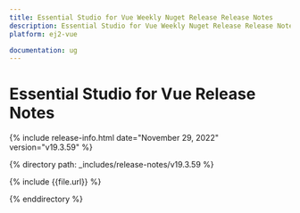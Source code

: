 ```yaml
---
title: Essential Studio for Vue Weekly Nuget Release Release Notes  
description: Essential Studio for Vue Weekly Nuget Release Release Notes  
platform: ej2-vue

documentation: ug
---
```


# Essential Studio for  Vue  Release Notes  

{% include release-info.html date="November 29, 2022"  version="v19.3.59"  %} 

{% directory path: _includes/release-notes/v19.3.59 %}

{% include {{file.url}} %}

{% enddirectory %}
